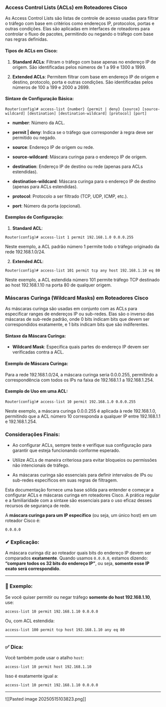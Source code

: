 
### Access Control Lists (ACLs) em Roteadores Cisco

As Access Control Lists são listas de controle de acesso usadas para filtrar o tráfego com base em critérios como endereços IP, protocolos, portas e outras condições. Elas são aplicadas em interfaces de roteadores para controlar o fluxo de pacotes, permitindo ou negando o tráfego com base nas regras definidas.

#### Tipos de ACLs em Cisco:

1. **Standard ACLs**: Filtram o tráfego com base apenas no endereço IP de origem. São identificadas pelos números de 1 a 99 e 1300 a 1999.
    
2. **Extended ACLs**: Permitem filtrar com base em endereço IP de origem e destino, protocolo, porta e outras condições. São identificadas pelos números de 100 a 199 e 2000 a 2699.
    

#### Sintaxe de Configuração Básica:

```plaintext
Router(config)# access-list {number} {permit | deny} {source} [source-wildcard] [destination] [destination-wildcard] [protocol] [port]
```

- **number**: Número da ACL.
    
- **permit | deny**: Indica se o tráfego que corresponder à regra deve ser permitido ou negado.
    
- **source**: Endereço IP de origem ou rede.
    
- **source-wildcard**: Máscara curinga para o endereço IP de origem.
    
- **destination**: Endereço IP de destino ou rede (apenas para ACLs estendidas).
    
- **destination-wildcard**: Máscara curinga para o endereço IP de destino (apenas para ACLs estendidas).
    
- **protocol**: Protocolo a ser filtrado (TCP, UDP, ICMP, etc.).
    
- **port**: Número da porta (opcional).
    

#### Exemplos de Configuração:

1. **Standard ACL**:
    

```plaintext
Router(config)# access-list 1 permit 192.168.1.0 0.0.0.255
```

Neste exemplo, a ACL padrão número 1 permite todo o tráfego originado da rede 192.168.1.0/24.

2. **Extended ACL**:
    

```plaintext
Router(config)# access-list 101 permit tcp any host 192.168.1.10 eq 80
```

Neste exemplo, a ACL estendida número 101 permite tráfego TCP destinado ao host 192.168.1.10 na porta 80 de qualquer origem.

### Máscaras Curinga (Wildcard Masks) em Roteadores Cisco

As máscaras curinga são usadas em conjunto com as ACLs para especificar ranges de endereços IP ou sub-redes. Elas são o inverso das máscaras de sub-rede padrão, onde 0 bits indicam bits que devem ser correspondidos exatamente, e 1 bits indicam bits que são indiferentes.

#### Sintaxe da Máscara Curinga:

- **Wildcard Mask**: Especifica quais partes do endereço IP devem ser verificadas contra a ACL.
    

#### Exemplo de Máscara Curinga:

Para a rede 192.168.1.0/24, a máscara curinga seria 0.0.0.255, permitindo a correspondência com todos os IPs na faixa de 192.168.1.1 a 192.168.1.254.

#### Exemplo de Uso em uma ACL:

```plaintext
Router(config)# access-list 10 permit 192.168.1.0 0.0.0.255
```

Neste exemplo, a máscara curinga 0.0.0.255 é aplicada à rede 192.168.1.0, permitindo que a ACL número 10 corresponda a qualquer IP entre 192.168.1.1 e 192.168.1.254.

### Considerações Finais:

- Ao configurar ACLs, sempre teste e verifique sua configuração para garantir que esteja funcionando conforme esperado.
    
- Utilize ACLs de maneira criteriosa para evitar bloqueios ou permissões não intencionais de tráfego.
    
- As máscaras curinga são essenciais para definir intervalos de IPs ou sub-redes específicos em suas regras de filtragem.
    

Esta documentação fornece uma base sólida para entender e começar a configurar ACLs e máscaras curinga em roteadores Cisco. A prática regular e a familiaridade com a sintaxe são essenciais para o uso eficaz desses recursos de segurança de rede.

A **máscara curinga para um IP específico** (ou seja, um único host) em um roteador Cisco é:

```
0.0.0.0
```

### ✔ Explicação:

A máscara curinga diz ao roteador quais bits do endereço IP devem ser comparados **exatamente**. Quando usamos `0.0.0.0`, estamos dizendo: **“compare todos os 32 bits do endereço IP”**, ou seja, **somente esse IP exato será correspondido**.

---

### 📌 Exemplo:

Se você quiser permitir ou negar tráfego **somente do host 192.168.1.10**, use:

```cisco
access-list 10 permit 192.168.1.10 0.0.0.0
```

Ou, com ACL estendida:

```cisco
access-list 100 permit tcp host 192.168.1.10 any eq 80
```

---

### ✅ Dica:

Você também pode usar o atalho `host`:

```cisco
access-list 10 permit host 192.168.1.10
```

Isso é exatamente igual a:

```cisco
access-list 10 permit 192.168.1.10 0.0.0.0
```

---
![[Pasted image 20250515103823.png]]
